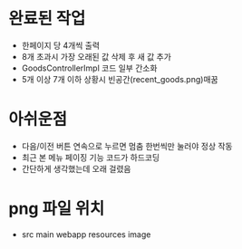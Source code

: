 # 완료된 작업
  + 한페이지 당 4개씩 출력
  + 8개 초과시 가장 오래된 값 삭제 후 새 값 추가
  + GoodsControllerImpl 코드 일부 간소화
  + 5개 이상 7개 이하 상황시 빈공간(recent_goods.png)매꿈 

# 아쉬운점
  + 다음/이전 버튼 연속으로 누르면 멈춤 한번씩만 눌러야 정상 작동
  + 최근 본 메뉴 페이징 기능 코드가 하드코딩
  + 간단하게 생각했는데 오래 걸렸음

# png 파일 위치
  + src main webapp resources image
